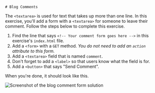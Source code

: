     # Blog Comments

The `<textarea>` is used for text that takes up more than one line. In this exercise, you'll add a form with a `<textarea>` for someone to leave their comment. Follow the steps below to complete this exercise.

1. Find the line that says `<!-- Your comment form goes here -->` in this exercise's `index.html` file.
2. Add a `<form>` with a `GET` method. _You do not need to add an `action` attribute to this form._
3. Add a `<textarea>` field that is named `comment`.
4. Don't forget to add a `<label>` so that users know what the field is for.
5. Add a `<button>` that says "Send Comment".

When you're done, it should look like this.

![Screenshot of the blog comment form solution](/images/23/solution.png)
